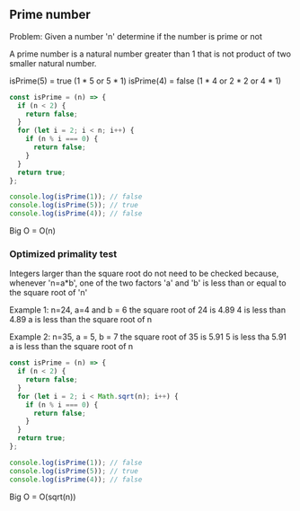 ## Prime number

Problem: Given a number 'n' determine if the number is prime or not

A prime number is a natural number greater than 1 that is not product of two smaller natural number.

isPrime(5) = true (1 * 5 or 5 * 1)
isPrime(4) = false (1 * 4 or 2 * 2 or 4 * 1)

```javascript
const isPrime = (n) => {
  if (n < 2) {
    return false;
  }
  for (let i = 2; i < n; i++) {
    if (n % i === 0) {
      return false;
    }
  }
  return true;
};

console.log(isPrime(1)); // false
console.log(isPrime(5)); // true
console.log(isPrime(4)); // false
```
Big O = O(n)

### Optimized primality test

Integers larger than the square root do not need to be checked because, whenever 'n=a*b', one of the two factors 'a' and 'b' is less than or equal to the square root of 'n'

Example 1: n=24, a=4 and b = 6
the square root of 24 is 4.89
4 is less than 4.89
a is less than the square root of n

Example 2: n=35, a = 5, b = 7
the square root of 35 is 5.91
5 is less tha 5.91
a is less than the square root of n

```javascript
const isPrime = (n) => {
  if (n < 2) {
    return false;
  }
  for (let i = 2; i < Math.sqrt(n); i++) {
    if (n % i === 0) {
      return false;
    }
  }
  return true;
};

console.log(isPrime(1)); // false
console.log(isPrime(5)); // true
console.log(isPrime(4)); // false
```

Big O = O(sqrt(n))